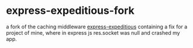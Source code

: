 express-expeditious-fork
===================

a fork of the caching middleware [express-expeditious](https://www.npmjs.com/package/express-expeditious) containing a fix for a project of mine, where in express js res.socket was null and crashed my app.